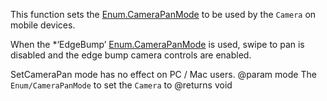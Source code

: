 This function sets the [Enum.CameraPanMode](https://developer.roblox.com/search#stq=CameraPanMode) to be used by the `Camera` on mobile devices.

When the *‘EdgeBump’ [Enum.CameraPanMode](https://developer.roblox.com/search#stq=CameraPanMode) is used, swipe to pan is disabled and the edge bump camera controls are enabled.

SetCameraPan mode has no effect on PC / Mac users.
@param mode The `Enum/CameraPanMode` to set the `Camera` to
@returns void